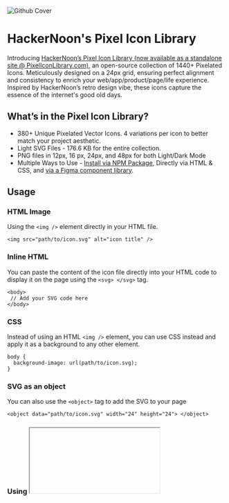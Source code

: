 ![Github Cover](https://github.com/hackernoon/pixel-icon-library/assets/53912722/e7527cc9-424d-43ec-a481-78730d1a7d95)

# HackerNoon's Pixel Icon Library

Introducing [HackerNoon’s Pixel Icon Library (now available as a standalone site @ PixelIconLibrary.com)](https://pixeliconlibrary.com), an open-source collection of 1440+ Pixelated Icons. Meticulously designed on a 24px grid, ensuring perfect alignment and consistency to enrich your web/app/product/page/life experience. Inspired by HackerNoon’s retro design vibe, these icons capture the essence of the internet's good old days.

## What’s in the Pixel Icon Library?

- 380+ Unique Pixelated Vector Icons. 4 variations per icon to better match your project aesthetic. 
- Light SVG Files - 176.6 KB for the entire collection.
- PNG files in 12px, 16 px, 24px, and 48px for both Light/Dark Mode
- Multiple Ways to Use - [Install via NPM Package](https://www.npmjs.com/package/@hackernoon/pixel-icon-library), Directly via HTML & CSS, and [via a Figma component library](https://www.figma.com/community/file/1278952394341234192/pixel-icon-library-1440-pixelated-icons-by-hackernoon).

## Usage

### HTML Image

Using the `<img />` element directly in your HTML file.

```
<img src="path/to/icon.svg" alt="icon title" />
```

### Inline HTML

You can paste the content of the icon file directly into your HTML code to display it on the page using the `<svg> </svg>` tag.

```
<body>
 // Add your SVG code here
</body>
```

### CSS

Instead of using an HTML `<img />` element, you can use CSS instead and apply it as a background to any other element.

```
body {
  background-image: url(path/to/icon.svg);
}
```

### SVG as an object

You can also use the `<object>` tag to add the SVG to your page

```
<object data="path/to/icon.svg" width="24" height="24"> </object>
```

### Using <iframe>

Keep in mind that using iframe is not recommended, because its hard to maintain

```
<iframe src="path/to/icon.svg"> </iframe>
```

### SVG as embed

Most of the modern browsers have deprecated plugins, so this is not recommended.

```
<embed src="path/to/icon.svg" />
```

### Figma

HackerNoon’s Pixel Icon Library is available as a [Figma Community File](https://www.figma.com/community/file/1278952394341234192/Pixel-Icon-Library-%7C-120%2B-Pixelated-Icons-By-HackerNoon). To use the components, log in to your Figma account and duplicate the file to your drafts.


## [Installation via NPM Package](https://www.npmjs.com/package/@hackernoon/pixel-icon-library)

### Installing NPM Package
```
npm i @hackernoon/pixel-icon-library
```

### Importing CSS Classes
```
<link rel="stylesheet" href="path/to/@hackernoon/pixel-icon-library/fonts/iconfont.css">
```

### Displaying An Icon
```
<i class="hn hn-icon-name"></i>
```

# License (CC BY 4.0 International)

- The icons (.svg/.png) files are free to download and are licensed under CC 4.0
- By downloading, it is assumed that you agree with the terms mentioned in CC 4.0.
- You must give appropriate credit, provide a link to the license, and indicate if changes were made.
- Other files in the repository which are not icons, are licensed under the MIT License.

# Contribution

For more info on how to contribute please check our [Contribution Guidelines](https://github.com/hackernoon/pixelated-site-icons/blob/main/CONTRIBUTING.md)

# Learn More @ [PixelIconLibrary.com](https://pixeliconlibrary.com)

**Designed with 💚 by Designers at [HackerNoon](https://hackernoon.com)**
